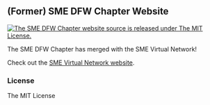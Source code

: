## (Former) SME DFW Chapter Website

<a href="https://github.com/smevirtual/smedfw-website/blob/master/LICENSE">
<img src="https://img.shields.io/badge/license-MIT-blue.svg" alt="The SME DFW Chapter website source is released under The MIT License." />
</a>

The SME DFW Chapter has merged with the SME Virtual Network!

Check out the [SME Virtual Network website](https://smevirtual.com/).

### License

The MIT License
